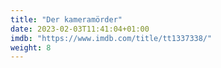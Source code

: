 ```yaml
---
title: "Der kameramörder"
date: 2023-02-03T11:41:04+01:00
imdb: "https://www.imdb.com/title/tt1337338/"
weight: 8
---
```



